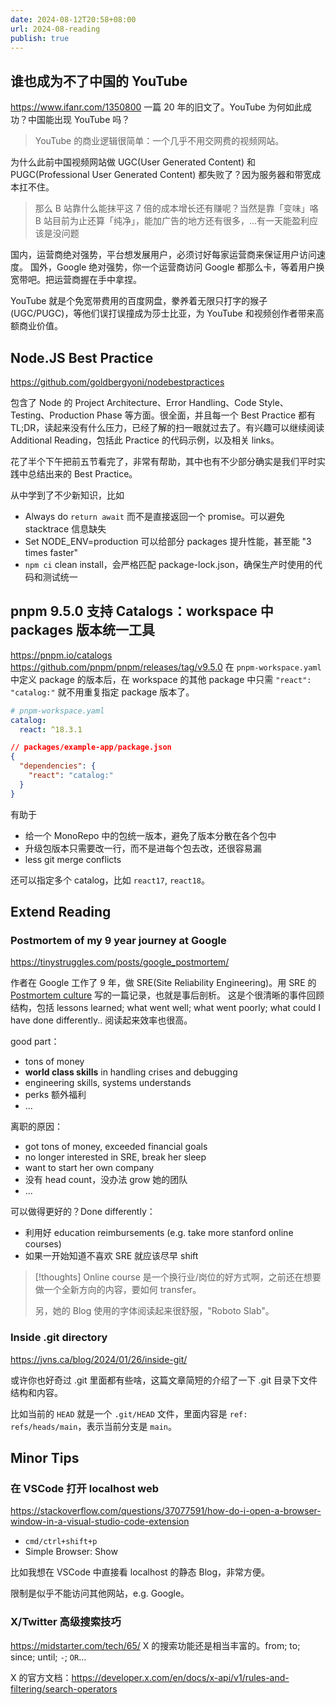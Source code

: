 ```yaml
---
date: 2024-08-12T20:58+08:00
url: 2024-08-reading
publish: true
---
```

## 谁也成为不了中国的 YouTube

https://www.ifanr.com/1350800
一篇 20 年的旧文了。YouTube 为何如此成功？中国能出现 YouTube 吗？

> YouTube 的商业逻辑很简单：一个几乎不用交网费的视频网站。

为什么此前中国视频网站做 UGC(User Generated Content) 和 PUGC(Professional User Generated Content) 都失败了？因为服务器和带宽成本扛不住。

> 那么 B 站靠什么能抹平这 7 倍的成本增长还有赚呢？当然是靠「变味」咯
> B 站目前为止还算「纯净」，能加广告的地方还有很多，...有一天能盈利应该是没问题

国内，运营商绝对强势，平台想发展用户，必须讨好每家运营商来保证用户访问速度。
国外，Google 绝对强势，你一个运营商访问 Google 都那么卡，等着用户换宽带吧。把运营商握在手中拿捏。

YouTube 就是个免宽带费用的百度网盘，豢养着无限只打字的猴子 (UGC/PUGC)，等他们误打误撞成为莎士比亚，为 YouTube 和视频创作者带来高额商业价值。

## Node.JS Best Practice

https://github.com/goldbergyoni/nodebestpractices

包含了 Node 的 Project Architecture、Error Handling、Code Style、Testing、Production Phase 等方面。很全面，并且每一个 Best Practice 都有 TL;DR，读起来没有什么压力，已经了解的扫一眼就过去了。有兴趣可以继续阅读 Additional Reading，包括此 Practice 的代码示例，以及相关 links。

花了半个下午把前五节看完了，非常有帮助，其中也有不少部分确实是我们平时实践中总结出来的 Best Practice。

从中学到了不少新知识，比如

- Always do `return await` 而不是直接返回一个 promise。可以避免 stacktrace 信息缺失
- Set NODE_ENV=production 可以给部分 packages 提升性能，甚至能 "3 times faster"
- `npm ci` clean install，会严格匹配 package-lock.json，确保生产时使用的代码和测试统一

## pnpm 9.5.0 支持 Catalogs：workspace 中 packages 版本统一工具

https://pnpm.io/catalogs
https://github.com/pnpm/pnpm/releases/tag/v9.5.0
在 `pnpm-workspace.yaml` 中定义 package 的版本后，在 workspace 的其他 package 中只需 `"react": "catalog:"` 就不用重复指定 package 版本了。

```yaml
# pnpm-workspace.yaml
catalog:
  react: ^18.3.1
```

```json
// packages/example-app/package.json
{
  "dependencies": {
    "react": "catalog:"
  }
}
```

有助于

- 给一个 MonoRepo 中的包统一版本，避免了版本分散在各个包中
- 升级包版本只需要改一行，而不是进每个包去改，还很容易漏
- less git merge conflicts

还可以指定多个 catalog，比如 `react17`, `react18`。

## Extend Reading

### Postmortem of my 9 year journey at Google

https://tinystruggles.com/posts/google_postmortem/

作者在 Google 工作了 9 年，做 SRE(Site Reliability Engineering)。用 SRE 的 [Postmortem culture](https://sre.google/sre-book/postmortem-culture/) 写的一篇记录，也就是事后剖析。
这是个很清晰的事件回顾结构，包括 lessons learned; what went well; what went poorly; what could I have done differently.. 阅读起来效率也很高。

good part：
- tons of money
- **world class skills** in handling crises and debugging
- engineering skills, systems understands
- perks 额外福利
- ...

离职的原因：
- got tons of money, exceeded financial goals
- no longer interested in SRE, break her sleep
- want to start her own company
- 没有 head count，没办法 grow 她的团队
- ...

可以做得更好的？Done differently：
- 利用好 education reimbursements (e.g. take more stanford online courses)
- 如果一开始知道不喜欢 SRE 就应该尽早 shift

> [!thoughts]
> Online course 是一个换行业/岗位的好方式啊，之前还在想要做一个全新方向的内容，要如何 transfer。
>
> 另，她的 Blog 使用的字体阅读起来很舒服，"Roboto Slab"。

### Inside .git directory

https://jvns.ca/blog/2024/01/26/inside-git/

或许你也好奇过 .git 里面都有些啥，这篇文章简短的介绍了一下 .git 目录下文件结构和内容。

比如当前的 `HEAD` 就是一个 `.git/HEAD` 文件，里面内容是 `ref: refs/heads/main`，表示当前分支是 `main`。

## Minor Tips

### 在 VSCode 打开 localhost web

https://stackoverflow.com/questions/37077591/how-do-i-open-a-browser-window-in-a-visual-studio-code-extension

- `cmd/ctrl+shift+p`
- Simple Browser: Show

比如我想在 VSCode 中直接看 localhost 的静态 Blog，非常方便。

限制是似乎不能访问其他网站，e.g. Google。

### X/Twitter 高级搜索技巧
https://midstarter.com/tech/65/
X 的搜索功能还是相当丰富的。from; to; since; until; `-`; `OR`...

X 的官方文档：https://developer.x.com/en/docs/x-api/v1/rules-and-filtering/search-operators
